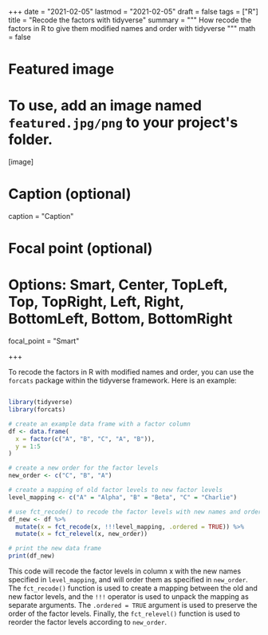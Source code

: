 +++
date = "2021-02-05"
lastmod = "2021-02-05"
draft = false
tags = ["R"]
title = "Recode the factors with tidyverse"
summary = """
How recode the factors in R to give them modified names and order with tidyverse
"""
math = false

# Featured image
# To use, add an image named `featured.jpg/png` to your project's folder. 
[image]
  # Caption (optional)
  caption = "Caption"
  
  # Focal point (optional)
  # Options: Smart, Center, TopLeft, Top, TopRight, Left, Right, BottomLeft, Bottom, BottomRight
  focal_point = "Smart"

+++

To recode the factors in R with modified names and order, you can use the `forcats` package within the tidyverse framework. Here is an example:

```r

library(tidyverse)
library(forcats)

# create an example data frame with a factor column
df <- data.frame(
  x = factor(c("A", "B", "C", "A", "B")),
  y = 1:5
)

# create a new order for the factor levels
new_order <- c("C", "B", "A")

# create a mapping of old factor levels to new factor levels
level_mapping <- c("A" = "Alpha", "B" = "Beta", "C" = "Charlie")

# use fct_recode() to recode the factor levels with new names and order
df_new <- df %>%
  mutate(x = fct_recode(x, !!!level_mapping, .ordered = TRUE)) %>%
  mutate(x = fct_relevel(x, new_order))

# print the new data frame
print(df_new)

```

This code will recode the factor levels in column x with the new names specified in `level_mapping`, and will order them as specified in `new_order`. The `fct_recode()` function is used to create a mapping between the old and new factor levels, and the `!!!` operator is used to unpack the mapping as separate arguments. The `.ordered = TRUE` argument is used to preserve the order of the factor levels. Finally, the `fct_relevel()` function is used to reorder the factor levels according to `new_order`.

